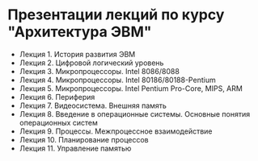 # Презентации лекций по курсу "Архитектура ЭВМ"

* Лекция 1. История развития ЭВМ
* Лекция 2. Цифровой логический уровень
* Лекция 3. Микропроцессоры. Intel 8086/8088
* Лекция 4. Микропроцессоры. Intel 80186/80188-Pentium
* Лекция 5. Микропроцессоры. Intel Pentium Pro-Core, MIPS, ARM 
* Лекция 6. Периферия
* Лекция 7. Видеосистема. Внешняя память
* Лекция 8. Введение в операционные системы. Основные понятия операционных систем
* Лекция 9. Процессы. Межпроцессное взаимодействие
* Лекция 10. Планирование процессов
* Лекция 11. Управление памятью
